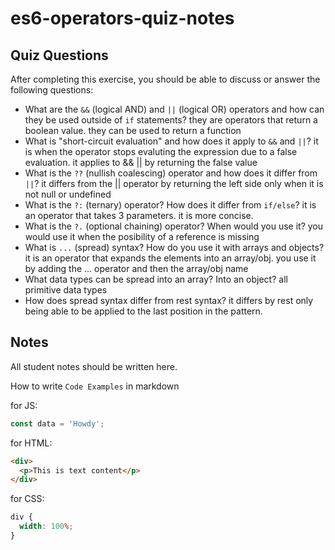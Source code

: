 # es6-operators-quiz-notes

## Quiz Questions

After completing this exercise, you should be able to discuss or answer the following questions:

- What are the `&&` (logical AND) and `||` (logical OR) operators and how can they be used outside of `if` statements?
  they are operators that return a boolean value. they can be used to return a function
- What is "short-circuit evaluation" and how does it apply to `&&` and `||`?
  it is when the operator stops evaluting the expression due to a false evaluation. it applies to && || by returning the false value
- What is the `??` (nullish coalescing) operator and how does it differ from `||`?
  it differs from the || operator by returning the left side only when it is not null or undefined
- What is the `?:` (ternary) operator? How does it differ from `if/else`?
  it is an operator that takes 3 parameters. it is more concise.
- What is the `?.` (optional chaining) operator? When would you use it?
  you would use it when the posibility of a reference is missing
- What is `...` (spread) syntax? How do you use it with arrays and objects?
  it is an operator that expands the elements into an array/obj. you use it by adding the ... operator and then the array/obj name
- What data types can be spread into an array? Into an object?
  all primitive data types
- How does spread syntax differ from rest syntax?
  it differs by rest only being able to be applied to the last position in the pattern.

## Notes

All student notes should be written here.

How to write `Code Examples` in markdown

for JS:

```js
const data = 'Howdy';
```

for HTML:

```html
<div>
  <p>This is text content</p>
</div>
```

for CSS:

```css
div {
  width: 100%;
}
```
